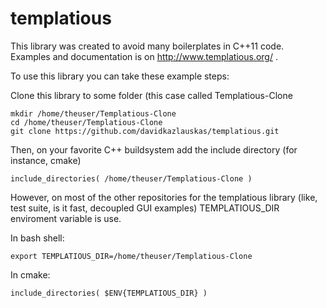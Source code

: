# templatious

This library was created to avoid many boilerplates in C++11 code. Examples and documentation is on  http://www.templatious.org/ .

To use this library you can take these example steps:

Clone this library to some folder (this case called Templatious-Clone

~~~~~~~
mkdir /home/theuser/Templatious-Clone
cd /home/theuser/Templatious-Clone
git clone https://github.com/davidkazlauskas/templatious.git
~~~~~~~

Then, on your favorite C++ buildsystem add the include directory (for instance, cmake)
~~~~~~
include_directories( /home/theuser/Templatious-Clone )
~~~~~~

However, on most of the other repositories for the templatious library (like, test suite, is it fast, decoupled GUI examples) TEMPLATIOUS_DIR enviroment variable is use.

In bash shell:
~~~~~~~
export TEMPLATIOUS_DIR=/home/theuser/Templatious-Clone
~~~~~~~

In cmake:
~~~~~~~
include_directories( $ENV{TEMPLATIOUS_DIR} )
~~~~~~~
